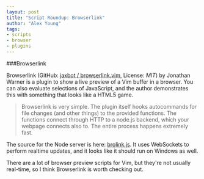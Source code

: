 ```yaml
---
layout: post
title: "Script Roundup: Browserlink"
author: "Alex Young"
tags: 
- scripts
- browser
- plugins
---
```


###Browserlink

Browserlink (GitHub: [jaxbot / browserlink.vim](https://github.com/jaxbot/browserlink.vim), License: _MIT_) by Jonathan Warner is a plugin to show a live preview of a Vim buffer in a browser.  You can also evaluate selections of JavaScript, and the author demonstrates this with something that looks like a HTML5 game.

> Browserlink is very simple. The plugin itself hooks autocommands for file changes (and other things) to the provided functions. The functions connect through HTTP to a node.js backend, which your webpage connects also to. The entire process happens extremely fast.

The source for the Node server is here: [brolink.js](https://github.com/jaxbot/browserlink.vim/blob/master/brolink/brolink.js).  It uses WebSockets to perform realtime updates, and it looks like it should run on Windows as well.

There are a lot of browser preview scripts for Vim, but they're not usually real-time, so I think Browserlink is worth checking out.
